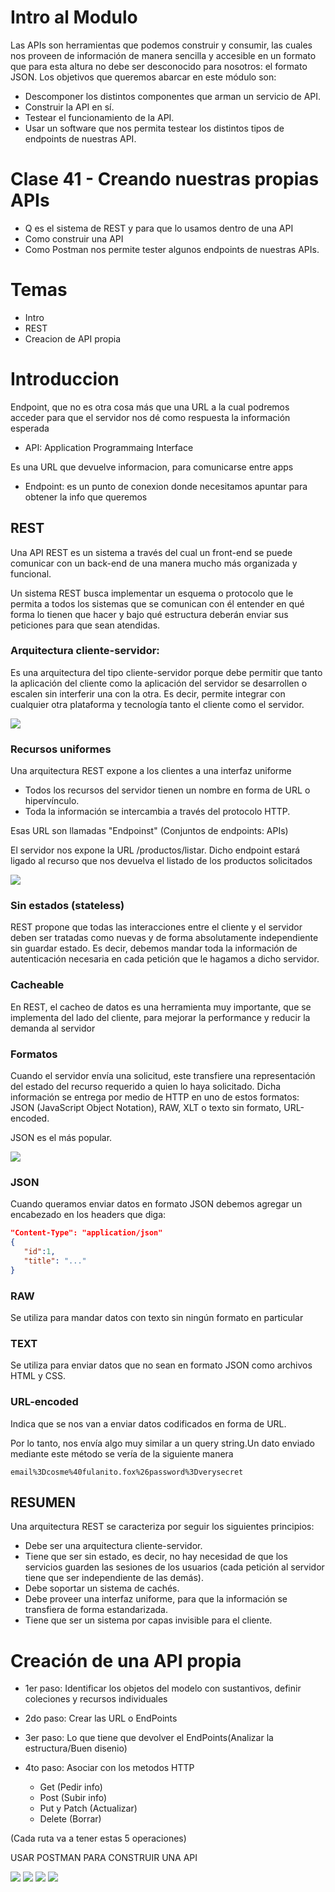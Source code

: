 # Intro al Modulo
Las APIs son herramientas que podemos construir y consumir, las cuales nos proveen de información de manera sencilla y accesible en un formato que para esta altura no debe ser desconocido para nosotros: el formato JSON.
Los objetivos que queremos abarcar en este módulo son:

* Descomponer los distintos componentes que arman un servicio de API.
* Construir la API en sí.
* Testear el funcionamiento de la API.
* Usar un software que nos permita testear los distintos tipos de endpoints de nuestras API.

# Clase 41 - Creando nuestras propias APIs

* Q es el sistema de REST y para que lo usamos dentro de una API
* Como construir una API
* Como Postman nos permite tester algunos endpoints de nuestras APIs.

# Temas
* Intro
* REST
* Creacion de API propia

# Introduccion 
Endpoint, que no es otra cosa más que una URL a la cual podremos acceder para que el servidor nos dé como respuesta la información esperada

 * API: Application Programmaing Interface

Es una URL que devuelve informacion, para comunicarse entre apps

* Endpoint: es un punto de conexion donde necesitamos apuntar para obtener la info que queremos 

## REST
Una API REST es un sistema a través del cual un front-end se puede comunicar con un back-end de una manera mucho más organizada y funcional.

Un sistema REST busca implementar un esquema o protocolo que le permita a todos los sistemas que se comunican con él entender en qué forma lo tienen que hacer y bajo qué estructura deberán enviar sus peticiones para que sean atendidas.

### Arquitectura cliente-servidor:
Es una arquitectura del tipo cliente-servidor porque debe permitir que tanto la aplicación del cliente como la aplicación del servidor se desarrollen o escalen sin interferir una con la otra. Es decir, permite integrar con cualquier otra plataforma y tecnología tanto el cliente como el servidor.

![](/CLASE%2041/1.png)

### Recursos uniformes
Una arquitectura REST expone a los clientes a una interfaz uniforme
* Todos los recursos del servidor tienen un nombre en forma de URL o hipervínculo.
* Toda la información se intercambia a través del protocolo HTTP.

Esas URL son llamadas "Endpoinst"
(Conjuntos de endpoints: APIs)

El servidor nos expone la URL /productos/listar. Dicho endpoint estará ligado al recurso que nos devuelva el listado de los productos solicitados

![](/CLASE%2041/2.png)

### Sin estados (stateless)
REST propone que todas las interacciones entre el cliente y el servidor deben ser tratadas como nuevas y de forma absolutamente independiente sin guardar estado.
Es decir, debemos mandar toda la información de autenticación necesaria en cada petición que le hagamos a dicho servidor.

### Cacheable
En REST, el cacheo de datos es una herramienta muy importante, que se implementa del lado del cliente, para mejorar la performance y reducir la demanda al servidor


### Formatos 
Cuando el servidor envía una solicitud, este transfiere una representación del estado del recurso requerido a quien lo haya solicitado. Dicha información se entrega por medio de HTTP en uno de estos formatos: JSON (JavaScript Object Notation), RAW, XLT o texto sin formato, URL-encoded.

JSON es el más popular.

![](/CLASE%2041/3.png)

### JSON
Cuando queramos enviar datos en formato JSON debemos agregar un encabezado en los headers que diga:

```JSON
"Content-Type": "application/json"
{
   "id":1,
   "title": "..."
}
```
### RAW
Se utiliza para mandar datos con texto sin ningún formato en particular

### TEXT
Se utiliza para enviar datos que no sean en formato JSON como archivos HTML y CSS.

### URL-encoded
Indica que se nos van a enviar datos codificados en forma de URL. 

Por lo tanto, nos envía algo muy similar a un query string.Un dato enviado mediante este método se vería de la siguiente manera

```
email%3Dcosme%40fulanito.fox%26password%3Dverysecret
```

## RESUMEN
Una arquitectura REST se caracteriza por seguir los siguientes principios:
* Debe ser una arquitectura cliente-servidor.
* Tiene que ser sin estado, es decir, no hay necesidad de que los servicios guarden las sesiones de los usuarios (cada petición al servidor tiene que ser independiente de las demás).
* Debe soportar un sistema de cachés.
* Debe proveer una interfaz uniforme, para que la información se transfiera de forma estandarizada.
* Tiene que ser un sistema por capas invisible para el cliente.

# Creación de una API propia

* 1er paso: Identificar los objetos del modelo con sustantivos, definir coleciones y recursos individuales

* 2do paso: Crear las URL o EndPoints

* 3er paso: Lo que tiene que devolver el EndPoints(Analizar la estructura/Buen disenio)

* 4to paso: Asociar con los metodos HTTP
    * Get (Pedir info)
    * Post (Subir info)
    * Put y Patch (Actualizar)
    * Delete (Borrar)

(Cada ruta va a tener estas 5 operaciones)

USAR POSTMAN PARA CONSTRUIR UNA API

![](/CLASE%2041/Archivos/4.png)
![](/CLASE%2041/Archivos/5.png)
![](/CLASE%2041/Archivos/6.png)
![](/CLASE%2041/Archivos/7.png)


